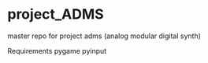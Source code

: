 # project_ADMS
master repo for project adms (analog modular digital synth)

Requirements
pygame
pyinput